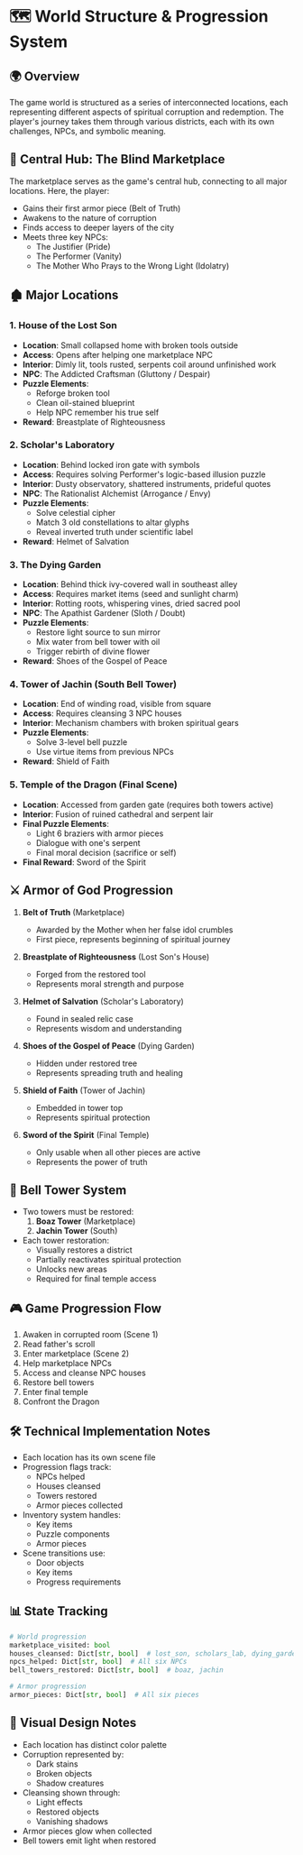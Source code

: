 # 🗺️ World Structure & Progression System

## 🌍 Overview
The game world is structured as a series of interconnected locations, each representing different aspects of spiritual corruption and redemption. The player's journey takes them through various districts, each with its own challenges, NPCs, and symbolic meaning.

## 🎪 Central Hub: The Blind Marketplace
The marketplace serves as the game's central hub, connecting to all major locations. Here, the player:
- Gains their first armor piece (Belt of Truth)
- Awakens to the nature of corruption
- Finds access to deeper layers of the city
- Meets three key NPCs:
  - The Justifier (Pride)
  - The Performer (Vanity)
  - The Mother Who Prays to the Wrong Light (Idolatry)

## 🏚️ Major Locations

### 1. House of the Lost Son
- **Location**: Small collapsed home with broken tools outside
- **Access**: Opens after helping one marketplace NPC
- **Interior**: Dimly lit, tools rusted, serpents coil around unfinished work
- **NPC**: The Addicted Craftsman (Gluttony / Despair)
- **Puzzle Elements**:
  - Reforge broken tool
  - Clean oil-stained blueprint
  - Help NPC remember his true self
- **Reward**: Breastplate of Righteousness

### 2. Scholar's Laboratory
- **Location**: Behind locked iron gate with symbols
- **Access**: Requires solving Performer's logic-based illusion puzzle
- **Interior**: Dusty observatory, shattered instruments, prideful quotes
- **NPC**: The Rationalist Alchemist (Arrogance / Envy)
- **Puzzle Elements**:
  - Solve celestial cipher
  - Match 3 old constellations to altar glyphs
  - Reveal inverted truth under scientific label
- **Reward**: Helmet of Salvation

### 3. The Dying Garden
- **Location**: Behind thick ivy-covered wall in southeast alley
- **Access**: Requires market items (seed and sunlight charm)
- **Interior**: Rotting roots, whispering vines, dried sacred pool
- **NPC**: The Apathist Gardener (Sloth / Doubt)
- **Puzzle Elements**:
  - Restore light source to sun mirror
  - Mix water from bell tower with oil
  - Trigger rebirth of divine flower
- **Reward**: Shoes of the Gospel of Peace

### 4. Tower of Jachin (South Bell Tower)
- **Location**: End of winding road, visible from square
- **Access**: Requires cleansing 3 NPC houses
- **Interior**: Mechanism chambers with broken spiritual gears
- **Puzzle Elements**:
  - Solve 3-level bell puzzle
  - Use virtue items from previous NPCs
- **Reward**: Shield of Faith

### 5. Temple of the Dragon (Final Scene)
- **Location**: Accessed from garden gate (requires both towers active)
- **Interior**: Fusion of ruined cathedral and serpent lair
- **Final Puzzle Elements**:
  - Light 6 braziers with armor pieces
  - Dialogue with one's serpent
  - Final moral decision (sacrifice or self)
- **Final Reward**: Sword of the Spirit

## ⚔️ Armor of God Progression
1. **Belt of Truth** (Marketplace)
   - Awarded by the Mother when her false idol crumbles
   - First piece, represents beginning of spiritual journey

2. **Breastplate of Righteousness** (Lost Son's House)
   - Forged from the restored tool
   - Represents moral strength and purpose

3. **Helmet of Salvation** (Scholar's Laboratory)
   - Found in sealed relic case
   - Represents wisdom and understanding

4. **Shoes of the Gospel of Peace** (Dying Garden)
   - Hidden under restored tree
   - Represents spreading truth and healing

5. **Shield of Faith** (Tower of Jachin)
   - Embedded in tower top
   - Represents spiritual protection

6. **Sword of the Spirit** (Final Temple)
   - Only usable when all other pieces are active
   - Represents the power of truth

## 🔔 Bell Tower System
- Two towers must be restored:
  1. **Boaz Tower** (Marketplace)
  2. **Jachin Tower** (South)
- Each tower restoration:
  - Visually restores a district
  - Partially reactivates spiritual protection
  - Unlocks new areas
  - Required for final temple access

## 🎮 Game Progression Flow
1. Awaken in corrupted room (Scene 1)
2. Read father's scroll
3. Enter marketplace (Scene 2)
4. Help marketplace NPCs
5. Access and cleanse NPC houses
6. Restore bell towers
7. Enter final temple
8. Confront the Dragon

## 🛠️ Technical Implementation Notes
- Each location has its own scene file
- Progression flags track:
  - NPCs helped
  - Houses cleansed
  - Towers restored
  - Armor pieces collected
- Inventory system handles:
  - Key items
  - Puzzle components
  - Armor pieces
- Scene transitions use:
  - Door objects
  - Key items
  - Progress requirements

## 📊 State Tracking
```python
# World progression
marketplace_visited: bool
houses_cleansed: Dict[str, bool]  # lost_son, scholars_lab, dying_garden
npcs_helped: Dict[str, bool]  # All six NPCs
bell_towers_restored: Dict[str, bool]  # boaz, jachin

# Armor progression
armor_pieces: Dict[str, bool]  # All six pieces
```

## 🎨 Visual Design Notes
- Each location has distinct color palette
- Corruption represented by:
  - Dark stains
  - Broken objects
  - Shadow creatures
- Cleansing shown through:
  - Light effects
  - Restored objects
  - Vanishing shadows
- Armor pieces glow when collected
- Bell towers emit light when restored 